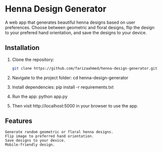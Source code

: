 # Henna Design Generator

A web app that generates beautiful henna designs based on user preferences. Choose between geometric and floral designs, flip the design to your prefered hand orientation, and save the designs to your device.

## Installation
1. Clone the repository:
   ```bash
   git clone https://github.com/farizaahmed/henna-design-generator.git

2. Navigate to the project folder:
    cd henna-design-generator

3. Install dependencies:
    pip install -r requirements.txt

4. Run the app:
    python app.py

5. Then visit http://localhost:5000 in your browser to use the app.

## Features
    Generate random geometric or floral henna designs.
    Flip image to preferred hand orientation.
    Save designs to your device.
    Mobile-friendly design.